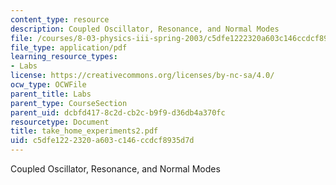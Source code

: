 ```yaml
---
content_type: resource
description: Coupled Oscillator, Resonance, and Normal Modes
file: /courses/8-03-physics-iii-spring-2003/c5dfe1222320a603c146ccdcf8935d7d_take_home_experiments2.pdf
file_type: application/pdf
learning_resource_types:
- Labs
license: https://creativecommons.org/licenses/by-nc-sa/4.0/
ocw_type: OCWFile
parent_title: Labs
parent_type: CourseSection
parent_uid: dcbfd417-8c2d-cb2c-b9f9-d36db4a370fc
resourcetype: Document
title: take_home_experiments2.pdf
uid: c5dfe122-2320-a603-c146-ccdcf8935d7d
---
```

Coupled Oscillator, Resonance, and Normal Modes